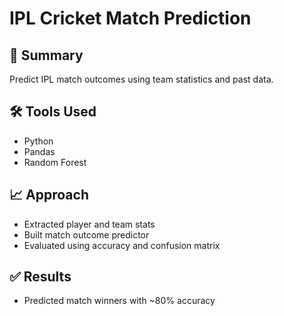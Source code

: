 # IPL Cricket Match Prediction

## 📌 Summary
Predict IPL match outcomes using team statistics and past data.

## 🛠 Tools Used
- Python
- Pandas
- Random Forest

## 📈 Approach
- Extracted player and team stats
- Built match outcome predictor
- Evaluated using accuracy and confusion matrix

## ✅ Results
- Predicted match winners with ~80% accuracy

